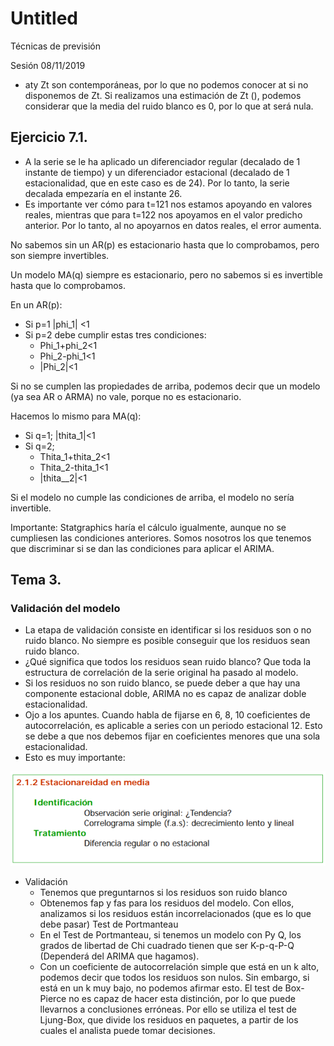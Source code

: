 # Untitled

Técnicas de previsión

Sesión 08/11/2019

* aty Zt son contemporáneas, por lo que no podemos conocer at si no disponemos de Zt. Si realizamos una estimación de Zt \(\), podemos considerar que la media del ruido blanco es 0, por lo que at será nula.

## Ejercicio 7.1.

* A la serie se le ha aplicado un diferenciador regular \(decalado de 1 instante de tiempo\) y un diferenciador estacional \(decalado de 1 estacionalidad, que en este caso es de 24\). Por lo tanto, la serie decalada empezaría en el instante 26.
* Es importante ver cómo para t=121 nos estamos apoyando en valores reales, mientras que para t=122 nos apoyamos en el valor predicho anterior. Por lo tanto, al no apoyarnos en datos reales, el error aumenta.

No sabemos sin un AR\(p\) es estacionario hasta que lo comprobamos, pero son siempre invertibles.

Un modelo MA\(q\) siempre es estacionario, pero no sabemos si es invertible hasta que lo comprobamos.

En un AR\(p\):

* Si p=1 \|phi\_1\| &lt;1
* Si p=2 debe cumplir estas tres condiciones:
  * Phi\_1+phi\_2&lt;1
  * Phi\_2-phi\_1&lt;1
  * \|Phi\_2\|&lt;1

Si no se cumplen las propiedades de arriba, podemos decir que un modelo \(ya sea AR o ARMA\) no vale, porque no es estacionario.

Hacemos lo mismo para MA\(q\):

* Si q=1; \|thita\_1\|&lt;1
* Si q=2;
  * Thita\_1+thita\_2&lt;1
  * Thita\_2-thita\_1&lt;1
  * \|thita\_\_2\|&lt;1

Si el modelo no cumple las condiciones de arriba, el modelo no sería invertible.

Importante: Statgraphics haría el cálculo igualmente, aunque no se cumpliesen las condiciones anteriores. Somos nosotros los que tenemos que discriminar si se dan las condiciones para aplicar el ARIMA.

## Tema 3.

### Validación del modelo

* La etapa de validación consiste en identificar si los residuos son o no ruido blanco. No siempre es posible conseguir que los residuos sean ruido blanco.
* ¿Qué significa que todos los residuos sean ruido blanco? Que toda la estructura de correlación de la serie original ha pasado al modelo.
* Si los residuos no son ruido blanco, se puede deber a que hay una componente estacional doble, ARIMA no es capaz de analizar doble estacionalidad.
* Ojo a los apuntes. Cuando habla de fijarse en 6, 8, 10 coeficientes de autocorrelación, es aplicable a series con un periodo estacional 12. Esto se debe a que nos debemos fijar en coeficientes menores que una sola estacionalidad.
* Esto es muy importante:

![](../.gitbook/assets/0%20%281%29.png)

* Validación
  * Tenemos que preguntarnos si los residuos son ruido blanco
  * Obtenemos fap y fas para los residuos del modelo. Con ellos, analizamos si los residuos están incorrelacionados \(que es lo que debe pasar\) Test de Portmanteau
  * En el Test de Portmanteau, si tenemos un modelo con Py Q, los grados de libertad de Chi cuadrado tienen que ser K-p-q-P-Q \(Dependerá del ARIMA que hagamos\).
  * Con un coeficiente de autocorrelación simple que está en un k alto, podemos decir que todos los residuos son nulos. Sin embargo, si está en un k muy bajo, no podemos afirmar esto. El test de Box-Pierce no es capaz de hacer esta distinción, por lo que puede llevarnos a conclusiones erróneas. Por ello se utiliza el test de Ljung-Box, que divide los residuos en paquetes, a partir de los cuales el analista puede tomar decisiones.

